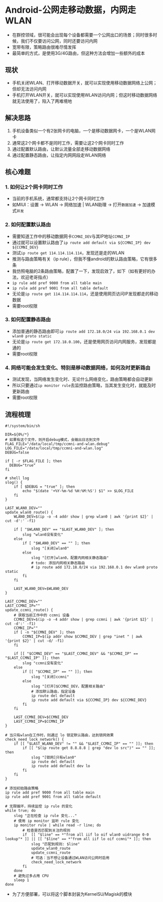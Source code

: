 # Android-公网走移动数据，内网走WLAN

* 在群控领域，很可能会出现每个设备都需要一个公网出口的场景；同时很多时候，我们不仅要访问公网，同时还要访问内网
* 宽带有限，策略路由很难尽情发挥
* 最简单的方式，是使用3G/4G路由，但这种方法会增加一些额外的成本

## 现状

* 手机关闭WLAN、打开移动数据开关，就可以实现使用移动数据网络上公网；但却无法访问内网
* 手机打开WLAN开关，就可以实现使用WLAN访问内网；但这时移动数据网络就无法使用了，陷入了两难境地 

## 解决思路

1. 手机设备类似一个有2张网卡的电脑，一个是移动数据网卡，一个是WLAN网卡
2. 通常这2个网卡都不是同时工作，需要让这2个网卡同时工作
3. 通过配置默认路由，让默认流量全部走移动数据网络
4. 通过配置静态路由，让指定内网网段走WLAN网络

## 核心难题

### 1. 如何让2个网卡同时工作

* 当前的手机系统，通常都支持让2个网卡同时工作
* 如MIUI：设置 -> WLAN -> 网络加速 | WLAN助理 -> 打开`数据加速` -> 加速模式`并发`

### 2. 如何配置默认路由

* 需要知道工作中的移动数据网卡`CCMNI_DEV`与其IP地址`CCMNI_IP`
* 通过就可以设置默认路由了`ip route add default via ${CCMNI_IP} dev ${CCMNI_DEV}`
* 测试`ip route get 114.114.114.114`，发现还是走的WLAN
* 推测与路由策略有关（ip rule），但我不懂android的默认路由策略，它有很多条
* 我仿照电脑的2条路由策略，配置了一下，发现启效了，如下（如有更好的办法，欢迎老哥指点）
* `ip rule add pref 9000 from all table main`
* `ip rule add pref 9001 from all table default`
* 无论是`ip route get 114.114.114.114`，还是使用网页访问IP发现都走的移动数据
* 需要root权限

### 3. 如何配置静态路由

* 添加普通的静态路由即可`ip route add 172.18.0/24 via 192.168.0.1 dev wlan0 proto static`
* 无论是`ip route get 172.18.0.100`，还是使用网页访问内网服务，发现都是通的
* 需要root权限

### 4. 网络可能会发生变化、特别是移动数据网络，如何及时更新路由

* 测试发现，当网络发生变化时、无论什么网络变化，路由策略都会自动更新
* 所以只要通过`ip monitor rule`去监控路由策略，当其发生变化时，就能及时更新路由
* 需要root权限

## 流程梳理

```shell
#!/system/bin/sh

DIR=${0%/*}
# 如果有这个文件，则开启debug模式，会输出日志到文件
FLAG_FILE="/data/local/tmp/ccmni-and-wlan.debug"
LOG_FILE="/data/local/tmp/ccmni-and-wlan.log"
DEBUG=false

if [ -r $FLAG_FILE ]; then
  DEBUG="true"
fi

# shell log
slog() {
    if [ $DEBUG = "true" ]; then
        echo "$(date '+%Y-%m-%d %H:%M:%S') $1" >> $LOG_FILE
    fi
}

LAST_WLAN0_DEV=""
update_wlan0_route() {
    WLAN0_DEV=$(ip -o -4 addr show | grep wlan0 | awk '{print $2}' | cut -d':' -f1)

    if [ "$WLAN0_DEV" == "$LAST_WLAN0_DEV" ]; then
        slog "wlan0没有变化"
    else
        if [ "$WLAN0_DEV" == "" ]; then
            slog "[关闭]wlan0"
        else
            slog "[打开]wlan0，配置内网相关静态路由"
            # todo: 添加内网相关静态路由
            # ip route add 172.18.0/24 via 192.168.0.1 dev wlan0 proto static
        fi
    fi

    LAST_WLAN0_DEV=$WLAN0_DEV    
}

LAST_CCMNI_DEV=""
LAST_CCMNI_IP=""
update_ccmni_route() {
    # 获取当前工作中的 ccmni 设备
    CCMNI_DEV=$(ip -o -4 addr show | grep ccmni | awk '{print $2}' | cut -d':' -f1)
    CCMNI_IP=""
    if [ -n "$CCMNI_DEV" ]; then
        CCMNI_IP=$(ip addr show $CCMNI_DEV | grep "inet " | awk '{print $2}' | cut -d/ -f1)
    fi

    if [[ "$CCMNI_DEV" == "$LAST_CCMNI_DEV" && "$CCMNI_IP" == "$LAST_CCMNI_IP" ]]; then
        slog "ccmni没有变化"
    else
        if [[ "$CCMNI_IP" == "" ]]; then
            slog "[关闭]ccmni"
        else
            slog "[打开]$CCMNI_DEV，配置相关路由"
            # 添加默认路由，指定设备
            ip route del default
            ip route add default via ${CCMNI_IP} dev ${CCMNI_DEV}
        fi
    fi

    LAST_CCMNI_DEV=$CCMNI_DEV
    LAST_CCMNI_IP=$CCMNI_IP
}

# 当只有wlan在工作时，则通过 lo 锁定默认路由，达到锁网效果
check_need_lock_network() {
    if [[ "$LAST_WLAN0_DEV" != "" && "$LAST_CCMNI_IP" == "" ]]; then
        if [[ "$(ip route get 8.8.8.8 | grep "dev lo src")" == "" ]]; then
            slog "[锁网]只有wlan0"
            ip route del default
            ip route add default dev lo
        fi
    fi
}

# 添加初始路由策略
ip rule add pref 9000 from all table main
ip rule add pref 9001 from all table default

# 无限循环，持续监控 ip rule 的变化
while true; do
    slog "正在检查 ip rule 变化..."
    # 使用 ip monitor 监听 rule 变化
    ip monitor rule | while read -r line; do
        # 检查是否匹配到关注的规则
        if  [[ "$line" == *"from all iif lo oif wlan0 uidrange 0-0 lookup"* ]] || [[ "$line" == *"from all iif lo oif ccmni"* ]]; then
            slog "匹配到规则: $line"
            update_wlan0_route
            update_ccmni_route
            # 可选：当不想让设备通过WLAN访问公网时启用
            check_need_lock_network
        fi
    done
    # 避免过多占用 CPU
    sleep 1
done

```

* 为了方便部署，可以将这个脚本封装为KernelSU/Magisk的模块
